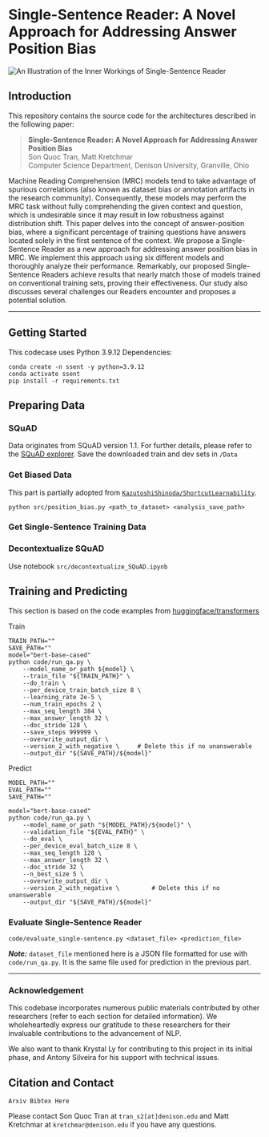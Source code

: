 # Single-Sentence Reader: A Novel Approach for Addressing Answer Position Bias
![An Illustration of the Inner Workings of Single-Sentence Reader](images/pipeline.png)
## Introduction
This repository contains the source code for the architectures described in the following paper:
>**Single-Sentence Reader: A Novel Approach for Addressing Answer Position Bias**<br>
>Son Quoc Tran, Matt Kretchmar<br>
>Computer Science Department, Denison University, Granville, Ohio<br>

Machine Reading Comprehension (MRC) models tend to take advantage of spurious correlations (also known as dataset bias or annotation artifacts in the research community). Consequently, these models may perform the MRC task without fully comprehending the given context and question, which is undesirable since it may result in low robustness against distribution shift. This paper delves into the concept of answer-position bias, where a significant percentage of training questions have answers located solely in the first sentence of the context. We propose a Single-Sentence Reader as a new approach for addressing answer position bias in MRC. We implement this approach using six different models and thoroughly analyze their performance. Remarkably, our proposed Single-Sentence Readers achieve results that nearly match those of models trained on conventional training sets, proving their effectiveness. Our study also discusses several challenges our Readers encounter and proposes a potential solution. 

---
## Getting Started
This codecase uses Python 3.9.12
Dependencies:
```
conda create -n ssent -y python=3.9.12
conda activate ssent
pip install -r requirements.txt
```
## Preparing Data
### SQuAD
Data originates from SQuAD version 1.1. For further details, please refer to the [SQuAD explorer](https://github.com/rajpurkar/SQuAD-explorer/tree/master/dataset). 
Save the downloaded train and dev sets in `/Data`
### Get Biased Data
This part is partially adopted from [`KazutoshiShinoda/ShortcutLearnability`](https://github.com/kazutoshishinoda/shortcutlearnability).
```
python src/position_bias.py <path_to_dataset> <analysis_save_path>
```

### Get Single-Sentence Training Data

### Decontextualize SQuAD
Use notebook `src/decontextualize_SQuAD.ipynb`
## Training and Predicting
This section is based on the code examples from [huggingface/transformers](https://github.com/huggingface/transformers/tree/main/examples/pytorch/question-answering)

Train
```
TRAIN_PATH=""
SAVE_PATH=""
model="bert-base-cased"
python code/run_qa.py \
    --model_name_or_path ${model} \
    --train_file "${TRAIN_PATH}" \
    --do_train \
    --per_device_train_batch_size 8 \
    --learning_rate 2e-5 \
    --num_train_epochs 2 \
    --max_seq_length 384 \
    --max_answer_length 32 \
    --doc_stride 128 \
    --save_steps 999999 \
    --overwrite_output_dir \
    --version_2_with_negative \     # Delete this if no unanswerable
    --output_dir "${SAVE_PATH}/${model}"
```

Predict
```
MODEL_PATH=""
EVAL_PATH=""
SAVE_PATH=""

model="bert-base-cased"
python code/run_qa.py \
    --model_name_or_path "${MODEL_PATH}/${model}" \
    --validation_file "${EVAL_PATH}" \
    --do_eval \
    --per_device_eval_batch_size 8 \
    --max_seq_length 128 \
    --max_answer_length 32 \
    --doc_stride 32 \
    --n_best_size 5 \
    --overwrite_output_dir \
    --version_2_with_negative \         # Delete this if no unanswerable
    --output_dir "${SAVE_PATH}/${model}"
```
### Evaluate Single-Sentence Reader
```
code/evaluate_single-sentence.py <dataset_file> <prediction_file>
```
***Note:*** `dataset_file` mentioned here is a JSON file formatted for use with `code/run_qa.py`. It is the same file used for prediction in the previous part.

---

### Acknowledgement
This codebase incorporates numerous public materials contributed by other researchers (refer to each section for detailed information). We wholeheartedly express our gratitude to these researchers for their invaluable contributions to the advancement of NLP.

We also want to thank Krystal Ly for contributing to this project in its initial phase, and Antony Silveira for his support with technical issues.
## Citation and Contact
```
Arxiv Bibtex Here
```
Please contact Son Quoc Tran at `tran_s2[at]denison.edu` and Matt Kretchmar at `kretchmar@denison.edu` if you have any questions.
